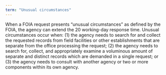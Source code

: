 ```yaml
---
term: "Unusual circumstances"
---
```


When a FOIA request presents  “unusual circumstances” as defined by the FOIA, the agency can extend the 20 working-day response time.  Unusual circumstances occur when:  (1) the agency needs to search for and collect the requested records from field facilities or other establishments that are separate from the office processing the request; (2) the agency needs to search for, collect, and appropriately examine a voluminous amount of separate and distinct records which are demanded in a single request; or (3) the agency needs to consult with another agency or two or more components within its own agency.

